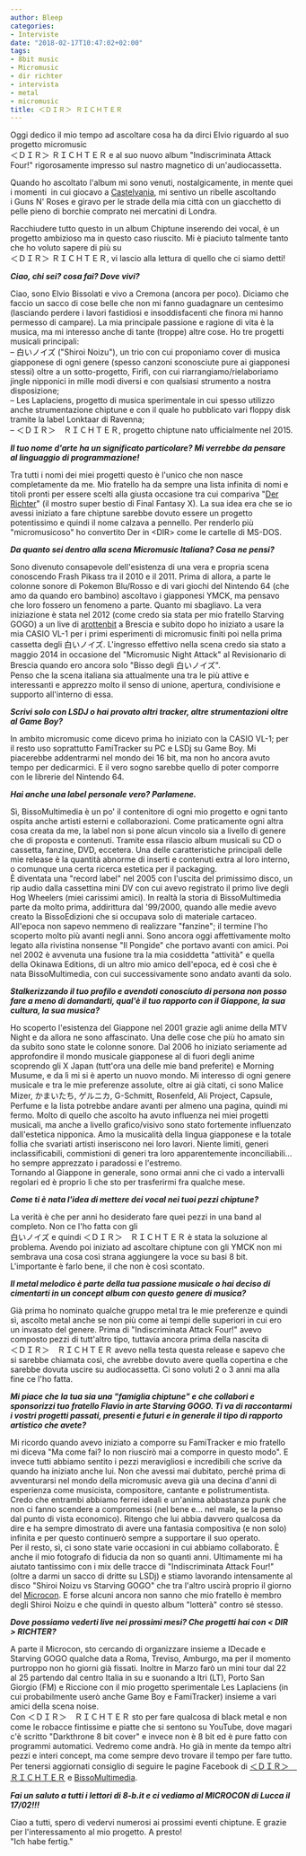 ```yaml
---
author: Bleep
categories:
- Interviste
date: "2018-02-17T10:47:02+02:00"
tags:
- 8bit music
- Micromusic
- dir richter
- intervista
- metal
- micromusic
title: ＜ＤＩＲ＞ ＲＩＣＨＴＥＲ
---
```


Oggi dedico il mio tempo ad ascoltare cosa ha da dirci Elvio riguardo al suo progetto micromusic  
＜ＤＩＲ＞ ＲＩＣＨＴＥＲ e al suo nuovo album "Indiscriminata Attack Four!" rigorosamente impresso sul nastro magnetico di un'audiocassetta.

Quando ho ascoltato l'album mi sono venuti, nostalgicamente, in mente quei i momenti  in cui giocavo a [Castelvania](https://it.wikipedia.org/wiki/Castlevania_(serie)#Episodi), mi sentivo un ribelle ascoltando i Guns N' Roses e giravo per le strade della mia città con un giacchetto di pelle pieno di borchie comprato nei mercatini di Londra.

Racchiudere tutto questo in un album Chiptune inserendo dei vocal, è un progetto ambizioso ma in questo caso riuscito. Mi è piaciuto talmente tanto che ho voluto sapere di più su  
＜ＤＩＲ＞ ＲＩＣＨＴＥＲ, vi lascio alla lettura di quello che ci siamo detti!

***Ciao, chi sei? cosa fai? Dove vivi?***

Ciao, sono Elvio Bissolati e vivo a Cremona (ancora per poco). Diciamo che faccio un sacco di cose belle che non mi fanno guadagnare un centesimo (lasciando perdere i lavori fastidiosi e insoddisfacenti che finora mi hanno permesso di campare). La mia principale passione e ragione di vita è la musica, ma mi interesso anche di tante (troppe) altre cose. Ho tre progetti musicali principali:  
– 白いノイズ ("Shiroi Noizu"), un trio con cui proponiamo cover di musica giapponese di ogni genere (spesso canzoni sconosciute pure ai giapponesi stessi) oltre a un sotto-progetto, Firifì, con cui riarrangiamo/rielaboriamo jingle nipponici in mille modi diversi e con qualsiasi strumento a nostra disposizione;  
– Les Laplaciens, progetto di musica sperimentale in cui spesso utilizzo anche strumentazione chiptune e con il quale ho pubblicato vari floppy disk tramite la label Lonktaar di Ravenna;  
– ＜ＤＩＲ＞　ＲＩＣＨＴＥＲ, progetto chiptune nato ufficialmente nel 2015.

***Il tuo nome d'arte ha un significato particolare? Mi verrebbe da pensare al linguaggio di programmazione!***

Tra tutti i nomi dei miei progetti questo è l'unico che non nasce completamente da me. Mio fratello ha da sempre una lista infinita di nomi e titoli pronti per essere scelti alla giusta occasione tra cui compariva "[Der Richter](http://it.finalfantasy.wikia.com/wiki/Der_Richter)" (il mostro super bestio di Final Fantasy X). La sua idea era che se io avessi iniziato a fare chiptune sarebbe dovuto essere un progetto potentissimo e quindi il nome calzava a pennello. Per renderlo più "micromusicoso" ho convertito Der in &lt;DIR&gt; come le cartelle di MS-DOS.

***Da quanto sei dentro alla scena Micromusic Italiana? Cosa ne pensi?***

Sono divenuto consapevole dell'esistenza di una vera e propria scena conoscendo Frash Pikass tra il 2010 e il 2011. Prima di allora, a parte le colonne sonore di Pokemon Blu/Rosso e di vari giochi del Nintendo 64 (che amo da quando ero bambino) ascoltavo i giapponesi YMCK, ma pensavo che loro fossero un fenomeno a parte. Quanto mi sbagliavo. La vera iniziazione è stata nel 2012 (come credo sia stata per mio fratello Starving GOGO) a un live di [arottenbit](http://www.8-b.it/2018/02/arottenbit-e-i-suoi-esperimenti-violenti/) a Brescia e subito dopo ho iniziato a usare la mia CASIO VL-1 per i primi esperimenti di micromusic finiti poi nella prima cassetta degli 白いノイズ. L'ingresso effettivo nella scena credo sia stato a maggio 2014 in occasione del "Micromusic Night Attack" al Revisionario di Brescia quando ero ancora solo "Bisso degli 白いノイズ".  
Penso che la scena italiana sia attualmente una tra le più attive e interessanti e apprezzo molto il senso di unione, apertura, condivisione e supporto all'interno di essa.

***Scrivi solo con LSDJ o hai provato altri tracker, altre strumentazioni oltre al Game Boy?***

In ambito micromusic come dicevo prima ho iniziato con la CASIO VL-1; per il resto uso soprattutto FamiTracker su PC e LSDj su Game Boy. Mi piacerebbe addentrarmi nel mondo dei 16 bit, ma non ho ancora avuto tempo per dedicarmici. E il vero sogno sarebbe quello di poter comporre con le librerie del Nintendo 64.

***Hai anche una label personale vero? Parlamene.***

Sì, BissoMultimedia è un po' il contenitore di ogni mio progetto e ogni tanto ospita anche artisti esterni e collaborazioni. Come praticamente ogni altra cosa creata da me, la label non si pone alcun vincolo sia a livello di genere che di proposta e contenuti. Tramite essa rilascio album musicali su CD o cassetta, fanzine, DVD, eccetera. Una delle caratteristiche principali delle mie release è la quantità abnorme di inserti e contenuti extra al loro interno, o comunque una certa ricerca estetica per il packaging.  
È diventata una "record label" nel 2005 con l'uscita del primissimo disco, un rip audio dalla cassettina mini DV con cui avevo registrato il primo live degli Hog Wheelers (miei carissimi amici). In realtà la storia di BissoMultimedia parte da molto prima, addirittura dal '99/2000, quando alle medie avevo creato la BissoEdizioni che si occupava solo di materiale cartaceo. All'epoca non sapevo nemmeno di realizzare "fanzine"; il termine l'ho scoperto molto più avanti negli anni. Sono ancora oggi affettivamente molto legato alla rivistina nonsense "Il Pongide" che portavo avanti con amici. Poi nel 2002 è avvenuta una fusione tra la mia cosiddetta "attività" e quella della Okinawa Editions, di un altro mio amico dell'epoca, ed è così che è nata BissoMultimedia, con cui successivamente sono andato avanti da solo.

***Stalkerizzando il tuo profilo e avendoti conosciuto di persona non posso fare a meno di domandarti, qual'è il tuo rapporto con il Giappone, la sua cultura, la sua musica?***

Ho scoperto l'esistenza del Giappone nel 2001 grazie agli anime della MTV Night e da allora ne sono affascinato. Una delle cose che più ho amato sin da subito sono state le colonne sonore. Dal 2006 ho iniziato seriamente ad approfondire il mondo musicale giapponese al di fuori degli anime scoprendo gli X Japan (tutt'ora una delle mie band preferite) e Morning Musume, e da lì mi si è aperto un nuovo mondo. Mi interesso di ogni genere musicale e tra le mie preferenze assolute, oltre ai già citati, ci sono Malice Mizer, かまいたち, ゲルニカ, G-Schmitt, Rosenfeld, Ali Project, Capsule, Perfume e la lista potrebbe andare avanti per almeno una pagina, quindi mi fermo. Molto di quello che ascolto ha avuto influenza nei miei progetti musicali, ma anche a livello grafico/visivo sono stato fortemente influenzato dall'estetica nipponica. Amo la musicalità della lingua giapponese e la totale follia che svariati artisti inseriscono nei loro lavori. Niente limiti, generi inclassificabili, commistioni di generi tra loro apparentemente inconciliabili… ho sempre apprezzato i paradossi e l'estremo.  
Tornando al Giappone in generale, sono ormai anni che ci vado a intervalli regolari ed è proprio lì che sto per trasferirmi fra qualche mese.

***Come ti è nata l'idea di mettere dei vocal nei tuoi pezzi chiptune?***

La verità è che per anni ho desiderato fare quei pezzi in una band al completo. Non ce l'ho fatta con gli  
白いノイズ e quindi ＜ＤＩＲ＞　ＲＩＣＨＴＥＲ è stata la soluzione al problema. Avendo poi iniziato ad ascoltare chiptune con gli YMCK non mi sembrava una cosa così strana aggiungere la voce su basi 8 bit. L'importante è farlo bene, il che non è così scontato.

***Il metal melodico è parte della tua passione musicale o hai deciso di cimentarti in un concept album con questo genere di musica?***

Già prima ho nominato qualche gruppo metal tra le mie preferenze e quindi sì, ascolto metal anche se non più come ai tempi delle superiori in cui ero un invasato del genere. Prima di "Indiscriminata Attack Four!" avevo composto pezzi di tutt'altro tipo, tuttavia ancora prima della nascita di  
＜ＤＩＲ＞　ＲＩＣＨＴＥＲ avevo nella testa questa release e sapevo che si sarebbe chiamata così, che avrebbe dovuto avere quella copertina e che sarebbe dovuta uscire su audiocassetta. Ci sono voluti 2 o 3 anni ma alla fine ce l'ho fatta.

***Mi piace che la tua sia una "famiglia chiptune" e che collabori e sponsorizzi tuo fratello Flavio in arte Starving GOGO. Ti va di raccontarmi i vostri progetti passati, presenti e futuri e in generale il tipo di rapporto artistico che avete?***

Mi ricordo quando avevo iniziato a comporre su FamiTracker e mio fratello mi diceva "Ma come fai? Io non riuscirò mai a comporre in questo modo". E invece tutti abbiamo sentito i pezzi meravigliosi e incredibili che scrive da quando ha iniziato anche lui. Non che avessi mai dubitato, perché prima di avventurarsi nel mondo della micromusic aveva già una decina d'anni di esperienza come musicista, compositore, cantante e polistrumentista. Credo che entrambi abbiamo ferrei ideali e un'anima abbastanza punk che non ci fanno scendere a compromessi (nel bene e… nel male, se la penso dal punto di vista economico). Ritengo che lui abbia davvero qualcosa da dire e ha sempre dimostrato di avere una fantasia compositiva (e non solo) infinita e per questo continuerò sempre a supportare il suo operato.  
Per il resto, sì, ci sono state varie occasioni in cui abbiamo collaborato. È anche il mio fotografo di fiducia da non so quanti anni. Ultimamente mi ha aiutato tantissimo con i mix delle tracce di "Indiscriminata Attack Four!" (oltre a darmi un sacco di dritte su LSDj) e stiamo lavorando intensamente al disco "Shiroi Noizu vs Starving GOGO" che tra l'altro uscirà proprio il giorno del [Microcon](http://www.8-b.it/2018/02/microcon-ce-lo-spiega-simone/). E forse alcuni ancora non sanno che mio fratello è membro degli Shiroi Noizu e che quindi in questo album "lotterà" contro sé stesso.

***Dove possiamo vederti live nei prossimi mesi? Che progetti hai con &lt; DIR &gt; RICHTER?***

A parte il Microcon, sto cercando di organizzare insieme a IDecade e Starving GOGO qualche data a Roma, Treviso, Amburgo, ma per il momento purtroppo non ho giorni già fissati. Inoltre in Marzo farò un mini tour dal 22 al 25 partendo dal centro Italia in su e suonando a Itri (LT), Porto San Giorgio (FM) e Riccione con il mio progetto sperimentale Les Laplaciens (in cui probabilmente userò anche Game Boy e FamiTracker) insieme a vari amici della scena noise.  
Con ＜ＤＩＲ＞　ＲＩＣＨＴＥＲ sto per fare qualcosa di black metal e non come le robacce fintissime e piatte che si sentono su YouTube, dove magari c'è scritto "Darkthrone 8 bit cover" e invece non è 8 bit ed è pure fatto con programmi automatici. Vedremo come andrà. Ho già in mente da tempo altri pezzi e interi concept, ma come sempre devo trovare il tempo per fare tutto.  
Per tenersi aggiornati consiglio di seguire le pagine Facebook di [＜ＤＩＲ＞　ＲＩＣＨＴＥＲ](https://www.facebook.com/dirrichter/) e [BissoMultimedia](https://www.facebook.com/bissomultimedia/).

***Fai un saluto a tutti i lettori di 8-b.it e ci vediamo al MICROCON di Lucca il 17/02!!!***

Ciao a tutti, spero di vedervi numerosi ai prossimi eventi chiptune. E grazie per l'interessamento al mio progetto. A presto!  
"Ich habe fertig."